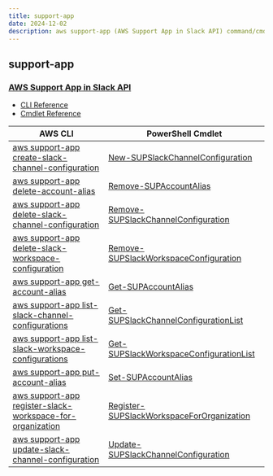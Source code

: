 ```yaml
---
title: support-app
date: 2024-12-02
description: aws support-app (AWS Support App in Slack API) command/cmdlet list.
---
```


## support-app

### [AWS Support App in Slack API](https://aws.amazon.com/premiumsupport/)

* [CLI Reference](https://awscli.amazonaws.com/v2/documentation/api/latest/reference/support-app/index.html)
* [Cmdlet Reference](https://docs.aws.amazon.com/powershell/latest/reference/items/SupportApp_cmdlets.html)

|AWS CLI|PowerShell Cmdlet|
|----|----|
|[aws support-app create-slack-channel-configuration](https://awscli.amazonaws.com/v2/documentation/api/latest/reference/support-app/create-slack-channel-configuration.html)|[New-SUPSlackChannelConfiguration](https://docs.aws.amazon.com/powershell/latest/reference/items/New-SUPSlackChannelConfiguration.html)|
|[aws support-app delete-account-alias](https://awscli.amazonaws.com/v2/documentation/api/latest/reference/support-app/delete-account-alias.html)|[Remove-SUPAccountAlias](https://docs.aws.amazon.com/powershell/latest/reference/items/Remove-SUPAccountAlias.html)|
|[aws support-app delete-slack-channel-configuration](https://awscli.amazonaws.com/v2/documentation/api/latest/reference/support-app/delete-slack-channel-configuration.html)|[Remove-SUPSlackChannelConfiguration](https://docs.aws.amazon.com/powershell/latest/reference/items/Remove-SUPSlackChannelConfiguration.html)|
|[aws support-app delete-slack-workspace-configuration](https://awscli.amazonaws.com/v2/documentation/api/latest/reference/support-app/delete-slack-workspace-configuration.html)|[Remove-SUPSlackWorkspaceConfiguration](https://docs.aws.amazon.com/powershell/latest/reference/items/Remove-SUPSlackWorkspaceConfiguration.html)|
|[aws support-app get-account-alias](https://awscli.amazonaws.com/v2/documentation/api/latest/reference/support-app/get-account-alias.html)|[Get-SUPAccountAlias](https://docs.aws.amazon.com/powershell/latest/reference/items/Get-SUPAccountAlias.html)|
|[aws support-app list-slack-channel-configurations](https://awscli.amazonaws.com/v2/documentation/api/latest/reference/support-app/list-slack-channel-configurations.html)|[Get-SUPSlackChannelConfigurationList](https://docs.aws.amazon.com/powershell/latest/reference/items/Get-SUPSlackChannelConfigurationList.html)|
|[aws support-app list-slack-workspace-configurations](https://awscli.amazonaws.com/v2/documentation/api/latest/reference/support-app/list-slack-workspace-configurations.html)|[Get-SUPSlackWorkspaceConfigurationList](https://docs.aws.amazon.com/powershell/latest/reference/items/Get-SUPSlackWorkspaceConfigurationList.html)|
|[aws support-app put-account-alias](https://awscli.amazonaws.com/v2/documentation/api/latest/reference/support-app/put-account-alias.html)|[Set-SUPAccountAlias](https://docs.aws.amazon.com/powershell/latest/reference/items/Set-SUPAccountAlias.html)|
|[aws support-app register-slack-workspace-for-organization](https://awscli.amazonaws.com/v2/documentation/api/latest/reference/support-app/register-slack-workspace-for-organization.html)|[Register-SUPSlackWorkspaceForOrganization](https://docs.aws.amazon.com/powershell/latest/reference/items/Register-SUPSlackWorkspaceForOrganization.html)|
|[aws support-app update-slack-channel-configuration](https://awscli.amazonaws.com/v2/documentation/api/latest/reference/support-app/update-slack-channel-configuration.html)|[Update-SUPSlackChannelConfiguration](https://docs.aws.amazon.com/powershell/latest/reference/items/Update-SUPSlackChannelConfiguration.html)|

